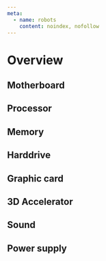 ```yaml
---
meta:
  - name: robots
    content: noindex, nofollow
---
```


# Overview

## Motherboard

## Processor

## Memory

## Harddrive

## Graphic card

## 3D Accelerator

## Sound

## Power supply
